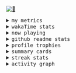 [![🐙](https://hits.seeyoufarm.com/api/count/incr/badge.svg?url=https%3A%2F%2Fgithub.com%2Fktnkk%2Fhit-counter&count_bg=%23070707&title_bg=%23070707&icon=&icon_color=%23E7E7E7&title=visitors&edge_flat=true)](https://hits.seeyoufarm.com)

<details>
  <summary> <samp>my metrics</samp></summary>
  
  <br>
  
 ![🐳](https://github.com/kkhys/kkhys/blob/main/github-metrics.svg)
  
  ***
</details>

<details>
  <summary> <samp>wakaTime stats</samp></summary>
  
  <br>
  
<!--START_SECTION:waka-->
![Code Time](http://img.shields.io/badge/Code%20Time-3%2C016%20hrs%2016%20mins-blue)

**🐱 My GitHub Data** 

> 📦 5.0 MB Used in GitHub's Storage 
 > 
> 🏆 869 Contributions in the Year 2024
 > 
> 💼 Opted to Hire
 > 
> 📜 9 Public Repositories 
 > 
> 🔑 23 Private Repositories 
 > 
**I'm an Early 🐤** 

```text
🌞 Morning                6204 commits        ████████░░░░░░░░░░░░░░░░░   30.21 % 
🌆 Daytime                5053 commits        ██████░░░░░░░░░░░░░░░░░░░   24.60 % 
🌃 Evening                7545 commits        █████████░░░░░░░░░░░░░░░░   36.74 % 
🌙 Night                  1735 commits        ██░░░░░░░░░░░░░░░░░░░░░░░   08.45 % 
```
📅 **I'm Most Productive on Tuesday** 

```text
Monday                   3018 commits        ████░░░░░░░░░░░░░░░░░░░░░   14.70 % 
Tuesday                  3210 commits        ████░░░░░░░░░░░░░░░░░░░░░   15.63 % 
Wednesday                2781 commits        ███░░░░░░░░░░░░░░░░░░░░░░   13.54 % 
Thursday                 2845 commits        ███░░░░░░░░░░░░░░░░░░░░░░   13.85 % 
Friday                   2943 commits        ████░░░░░░░░░░░░░░░░░░░░░   14.33 % 
Saturday                 2678 commits        ███░░░░░░░░░░░░░░░░░░░░░░   13.04 % 
Sunday                   3062 commits        ████░░░░░░░░░░░░░░░░░░░░░   14.91 % 
```


📊 **This Week I Spent My Time On** 

```text
🕑︎ Time Zone: Asia/Tokyo

💬 Programming Languages: 
Other                    30 hrs 20 mins      ███████████░░░░░░░░░░░░░░   42.01 % 
Java                     23 hrs 43 mins      ████████░░░░░░░░░░░░░░░░░   32.85 % 
TypeScript               12 hrs 4 mins       ████░░░░░░░░░░░░░░░░░░░░░   16.73 % 
Play2                    1 hr 21 mins        ░░░░░░░░░░░░░░░░░░░░░░░░░   01.88 % 
SQL                      1 hr 19 mins        ░░░░░░░░░░░░░░░░░░░░░░░░░   01.83 % 

🔥 Editors: 
Intellijidea             41 hrs 50 mins      ██████████████░░░░░░░░░░░   57.95 % 
Chrome                   30 hrs 19 mins      ██████████░░░░░░░░░░░░░░░   41.99 % 
DataGrip                 2 mins              ░░░░░░░░░░░░░░░░░░░░░░░░░   00.06 % 

💻 Operating System: 
Mac                      72 hrs 12 mins      █████████████████████████   100.00 % 
```


 Last Updated on 2024/03/25 18:35:58 UTC
<!--END_SECTION:waka-->
  
  ***
</details>


<details>
  <summary> <samp>now playing</samp></summary>
  
  <br>
 
 [![🐟](https://spotify-github-profile.vercel.app/api/view?uid=31ryofms4dnv7mrohhepo4c4zgqu&cover_image=true&theme=default&show_offline=false&background_color=121212&bar_color=53b14f&bar_color_cover=false)](https://open.spotify.com/user/31ryofms4dnv7mrohhepo4c4zgqu)
  
  ***
</details>

<details>
  <summary> <samp>github readme stats</samp></summary>
  
  <br>
  
 <p align="left"> 
  <img alt="🐠" src="https://github-readme-stats.vercel.app/api?username=kkhys&count_private=true&show_icons=true&theme=dark&include_all_commits=true" />
  <img alt="🐟" src="https://github-readme-stats.vercel.app/api/top-langs/?username=kkhys&layout=compact&theme=dark&langs_count=10&hide=HTML,CSS,SCSS" />
</p>
  
  ***
</details>

<details>
  <summary> <samp>profile trophies</samp></summary>
  
  <br>
  
  [![🐬](https://github-profile-trophy.vercel.app/?username=kkhys&rank=SECRET,SSS,SS,S,AAA,AA,A&theme=darkhub&row=1&margin-w=10&no-bg=true)](https://github.com/ryo-ma/github-profile-trophy)
  
  ***
</details>

<details>
  <summary> <samp>summary cards</samp></summary>
  
  <br>
  
  ![🐋](https://github-profile-summary-cards.vercel.app/api/cards/profile-details?username=kkhys&theme=github_dark)
  ![🦑](https://github-profile-summary-cards.vercel.app/api/cards/repos-per-language?username=kkhys&theme=github_dark)
  ![🦭](https://github-profile-summary-cards.vercel.app/api/cards/most-commit-language?username=kkhys&theme=github_dark)
  ![🦀](https://github-profile-summary-cards.vercel.app/api/cards/stats?username=kkhys&theme=github_dark)
  ![🦈](https://github-profile-summary-cards.vercel.app/api/cards/productive-time?username=kkhys&theme=github_dark)
  
  ***
</details>

<details>
  <summary> <samp>streak stats</samp></summary>
  
  <br>
  
  [![🐠](http://github-readme-streak-stats.herokuapp.com?user=kkhys&theme=dark)](https://git.io/streak-stats)
  
  ***
</details>

<details>
  <summary> <samp>activity graph</samp></summary>
  
  <br>
  
  [![🐡](https://github-readme-activity-graph.vercel.app/graph?username=kkhys&theme=xcode)](https://github.com/ashutosh00710/github-readme-activity-graph)
  
  ***
</details>
